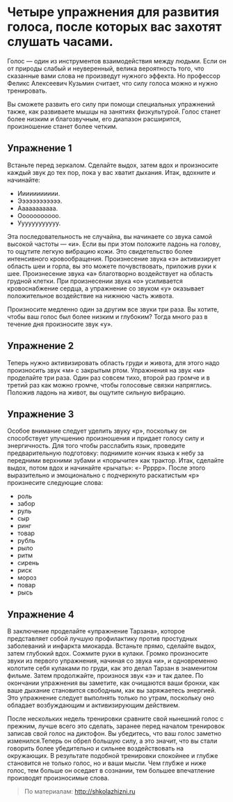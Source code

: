 # Четыре упражнения для развития голоса, после которых вас захотят слушать часами.
Голос — один из инструментов взаимодействия между людьми. Если он от природы слабый и неуверенный, велика вероятность того, что сказанные вами слова не произведут нужного эффекта. Но профессор Феликс Алексеевич Кузьмин считает, что силу голоса можно и нужно тренировать.

Вы сможете развить его силу при помощи специальных упражнений также, как развиваете мышцы на занятиях физкультурой. Голос станет более низким и благозвучным, его диапазон расширится, произношение станет более четким.

## Упражнение 1

Встаньте перед зеркалом. Сделайте выдох, затем вдох и произносите каждый звук до тех пор, пока у вас хватит дыхания. Итак, вдохните и начинайте:

- Иииииииииии.
- Ээээээээээээ.
- Ааааааааааа.
- Ооооооооооо.
- Уууууууууууу.

Эта последовательность не случайна, вы начинаете со звука самой высокой частоты — «и». Если вы при этом положите ладонь на голову, то ощутите легкую вибрацию кожи. Это свидетельство более интенсивного кровообращения. Произнесение звука «э» активизирует область шеи и горла, вы это можете почувствовать, приложив руки к шее. Произнесение звука «а» благотворно воздействует на область грудной клетки. При произнесении звука «о» усиливается кровоснабжение сердца, а упражнение со звуком «у» оказывает положительное воздействие на нижнюю часть живота.

Произносите медленно один за другим все звуки три раза. Вы хотите, чтобы ваш голос был более низким и глубоким? Тогда много раз в течение дня произносите звук «у».

## Упражнение 2

Теперь нужно активизировать область груди и живота, для этого надо произносить звук «м» с закрытым ртом. Упражнения на звук «м» проделайте три раза. Один раз совсем тихо, второй раз громче и в третий раз как можно громче, чтобы голосовые связки напряглись. Положив ладонь на живот, вы ощутите сильную вибрацию.

## Упражнение 3

Особое внимание следует уделить звуку «р», поскольку он способствует улучшению произношения и придает голосу силу и энергичность. Для того чтобы расслабить язык, проведите предварительную подготовку: поднимите кончик языка к небу за передними верхними зубами и «порычите» как трактор. Итак, сделайте выдох, потом вдох и начинайте «рычать»: «- Ррррр». После этого выразительно и эмоционально с подчеркнуто раскатистым «р» произнесите следующие слова:

- роль
- забор
- руль
- сыр
- ринг
- товар
- рубль
- рыло
- ритм
- сирень
- риск
- мороз
- повар
- рысь

## Упражнение 4

В заключение проделайте «упражнение Тарзана», которое представляет собой лучшую профилактику против простудных заболеваний и инфаркта миокарда. Встаньте прямо, сделайте выдох, затем глубокий вдох. Сожмите руки в кулаки. Громко произносите звуки из первого упражнения, начиная со звука «и», и одновременно колотите себя кулаками по груди, как это делал Тарзан в знаменитом фильме. Затем продолжайте, произнося звук «э» и так далее. По окончании упражнения вы заметите, как очищаются ваши бронхи, как ваше дыхание становится свободным, как вы заряжаетесь энергией. Это упражнение следует выполнять только по утрам, поскольку оно обладает возбуждающим и активизирующим действием.

После нескольких недель тренировки сравните свой нынешний голос с прежним, лучше всего это сделать, заранее перед началом тренировок записав свой голос на диктофон. Вы убедитесь, что ваш голос заметно изменился.Теперь он обрел большую силу, а это значит, что вы стали говорить более убедительно и сильнее воздействовать на окружающих. В результате подобной тренировки спокойнее и глубже становится не только голос, но и ваши мысли. Чем глубже и ниже голос, тем больше он оседает в сознании, тем большее впечатление производят произносимые слова.

> По материалам: http://shkolazhizni.ru
